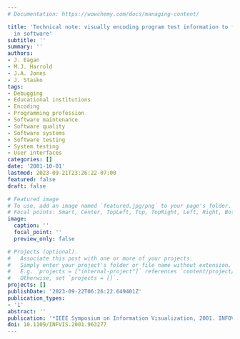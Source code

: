 ```yaml
---
# Documentation: https://wowchemy.com/docs/managing-content/

title: 'Technical note: visually encoding program test information to find faults
  in software'
subtitle: ''
summary: ''
authors:
- J. Eagan
- M.J. Harrold
- J.A. Jones
- J. Stasko
tags:
- Debugging
- Educational institutions
- Encoding
- Programming profession
- Software maintenance
- Software quality
- Software systems
- Software testing
- System testing
- User interfaces
categories: []
date: '2001-10-01'
lastmod: 2023-09-21T23:26:22-07:00
featured: false
draft: false

# Featured image
# To use, add an image named `featured.jpg/png` to your page's folder.
# Focal points: Smart, Center, TopLeft, Top, TopRight, Left, Right, BottomLeft, Bottom, BottomRight.
image:
  caption: ''
  focal_point: ''
  preview_only: false

# Projects (optional).
#   Associate this post with one or more of your projects.
#   Simply enter your project's folder or file name without extension.
#   E.g. `projects = ["internal-project"]` references `content/project/deep-learning/index.md`.
#   Otherwise, set `projects = []`.
projects: []
publishDate: '2023-09-22T06:26:22.649401Z'
publication_types:
- '1'
abstract: ''
publication: '*IEEE Symposium on Information Visualization, 2001. INFOVIS 2001.*'
doi: 10.1109/INFVIS.2001.963277
---
```

